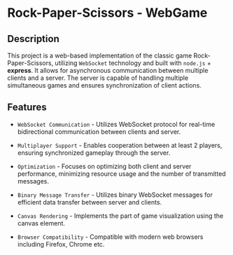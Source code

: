 # Rock-Paper-Scissors - WebGame 

## Description

This project is a web-based implementation of the classic game Rock-Paper-Scissors, utilizing `WebSocket` technology and built with `node.js` + **express**. It allows for asynchronous communication between multiple clients and a server. The server is capable of handling multiple simultaneous games and ensures synchronization of client actions.

## Features

* `WebSocket Communication` - Utilizes WebSocket protocol for real-time bidirectional communication between clients and server.

* `Multiplayer Support` - Enables cooperation between at least 2 players, ensuring synchronized gameplay through the server.

* `Optimization` - Focuses on optimizing both client and server performance, minimizing resource usage and the number of transmitted messages.

* `Binary Message Transfer` - Utilizes binary WebSocket messages for efficient data transfer between server and clients.

* `Canvas Rendering` - Implements the part of game visualization using the canvas element.

* `Browser Compatibility` - Compatible with modern web browsers including Firefox, Chrome etc.
